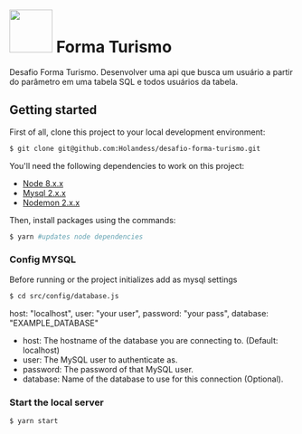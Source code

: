 # <img src="https://formaturismo.com.br/images/logo.jpg" width=76> Forma Turismo

Desafio Forma Turismo.
Desenvolver uma api que busca um usuário a partir do parâmetro em uma tabela SQL e todos usuários da tabela.

## Getting started

First of all, clone this project to your local development environment:

```sh
$ git clone git@github.com:Holandess/desafio-forma-turismo.git
```

You'll need the following dependencies to work on this project:

- [Node 8.x.x](https://github.com/creationix/nvm)
- [Mysql 2.x.x](https://github.com/mysqljs/mysql#readme)
- [Nodemon 2.x.x](https://github.com/remy/nodemon)

Then, install packages using the commands:

```sh
$ yarn #updates node dependencies
```

### Config MYSQL

Before running or the project initializes add as mysql settings

```sh
$ cd src/config/database.js
```

host: "localhost",
user: "your user",
password: "your pass",
database: "EXAMPLE_DATABASE"

- host: The hostname of the database you are connecting to. (Default: localhost)
- user: The MySQL user to authenticate as.
- password: The password of that MySQL user.
- database: Name of the database to use for this connection (Optional).

### Start the local server

```sh
$ yarn start
```
